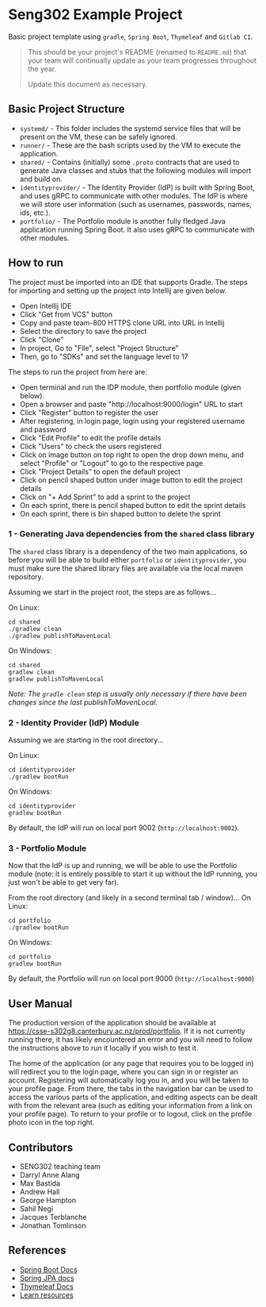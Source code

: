 # Seng302 Example Project

Basic project template using `gradle`, `Spring Boot`, `Thymeleaf` and `Gitlab CI`.

> This should be your project's README (renamed to `README.md`) that your team will continually update as your team progresses throughout the year.
> 
> Update this document as necessary.

## Basic Project Structure

- `systemd/` - This folder includes the systemd service files that will be present on the VM, these can be safely ignored.
- `runner/` - These are the bash scripts used by the VM to execute the application.
- `shared/` - Contains (initially) some `.proto` contracts that are used to generate Java classes and stubs that the following modules will import and build on.
- `identityprovider/` - The Identity Provider (IdP) is built with Spring Boot, and uses gRPC to communicate with other modules. The IdP is where we will store user information (such as usernames, passwords, names, ids, etc.).
- `portfolio/` - The Portfolio module is another fully fledged Java application running Spring Boot. It also uses gRPC to communicate with other modules.


## How to run
The project must be imported into an IDE that supports Gradle. The steps for importing and setting up the project into Intellij are given below.
  - Open Intellij IDE
  - Click "Get from VCS" button
  - Copy and paste team-800 HTTPS clone URL into URL in Intellij
  - Select the directory to save the project
  - Click "Clone"
  - In project, Go to "File", select "Project Structure"
  - Then, go to "SDKs" and set the language level to 17 

The steps to run the project from here are:
  - Open terminal and run the IDP module, then portfolio module (given below).
  - Open a browser and paste "http://localhost:9000/login" URL to start
  - Click "Register" button to register the user
  - After registering, in login page, login using your registered username and password
  - Click "Edit Profile" to edit the profile details
  - Click "Users" to check the users registered 
  - Click on image button on top right to open the drop down menu, and select "Profile" or "Logout" to go to the respective page.
  - Click "Project Details" to open the default project
  - Click on pencil shaped button under image button to edit the project details
  - Click on "+ Add Sprint" to add a sprint to the project
  - On each sprint, there is pencil shaped button to edit the sprint details
  - On each sprint, there is bin shaped button to delete the sprint 


### 1 - Generating Java dependencies from the `shared` class library
The `shared` class library is a dependency of the two main applications, so before you will be able to build either `portfolio` or `identityprovider`, you must make sure the shared library files are available via the local maven repository.

Assuming we start in the project root, the steps are as follows...

On Linux: 
```
cd shared
./gradlew clean
./gradlew publishToMavenLocal
```

On Windows:
```
cd shared
gradlew clean
gradlew publishToMavenLocal
```

*Note: The `gradle clean` step is usually only necessary if there have been changes since the last publishToMavenLocal.*

### 2 - Identity Provider (IdP) Module
Assuming we are starting in the root directory...

On Linux:
```
cd identityprovider
./gradlew bootRun
```

On Windows:
```
cd identityprovider
gradlew bootRun
```

By default, the IdP will run on local port 9002 (`http://localhost:9002`).

### 3 - Portfolio Module
Now that the IdP is up and running, we will be able to use the Portfolio module (note: it is entirely possible to start it up without the IdP running, you just won't be able to get very far).

From the root directory (and likely in a second terminal tab / window)...
On Linux:
```
cd portfolio
./gradlew bootRun
```

On Windows:
```
cd portfolio
gradlew bootRun
```

By default, the Portfolio will run on local port 9000 (`http://localhost:9000`)

## User Manual
The production version of the application should be available at https://csse-s302g8.canterbury.ac.nz/prod/portfolio. If it is not currently running there, it has likely encountered an error and you will need to follow the instructions above to run it locally if you wish to test it.

The home of the application (or any page that requires you to be logged in) will redirect you to the login page, where you can sign in or register an account. Registering will automatically log you in, and you will be taken to your profile page. From there, the tabs in the navigation bar can be used to access the various parts of the application, and editing aspects can be dealt with from the relevant area (such as editing your information from a link on your profile page). To return to your profile or to logout, click on the profile photo icon in the top right.

## Contributors

- SENG302 teaching team
- Darryl Anne Alang
- Max Bastida
- Andrew Hall
- George Hampton
- Sahil Negi
- Jacques Terblanche
- Jonathan Tomlinson

## References

- [Spring Boot Docs](https://docs.spring.io/spring-boot/docs/current/reference/htmlsingle/)
- [Spring JPA docs](https://docs.spring.io/spring-data/jpa/docs/current/reference/html/)
- [Thymeleaf Docs](https://www.thymeleaf.org/documentation.html)
- [Learn resources](https://learn.canterbury.ac.nz/course/view.php?id=13269&section=9)
